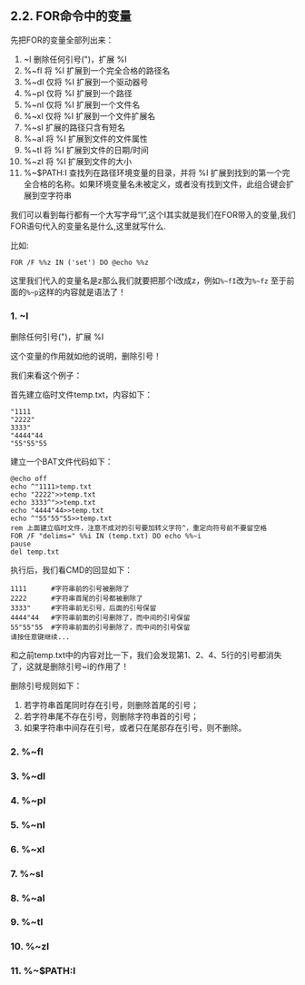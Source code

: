 ## 2.2. FOR命令中的变量

先把FOR的变量全部列出来：

1. ~I 删除任何引号(")，扩展 %I
2. %~fI 将 %I 扩展到一个完全合格的路径名
3. %~dI 仅将 %I 扩展到一个驱动器号
4. %~pI 仅将 %I 扩展到一个路径
5. %~nI 仅将 %I 扩展到一个文件名
6. %~xI 仅将 %I 扩展到一个文件扩展名
7. %~sI 扩展的路径只含有短名
8. %~aI 将 %I 扩展到文件的文件属性
9. %~tI 将 %I 扩展到文件的日期/时间
10. %~zI 将 %I 扩展到文件的大小
11. %~$PATH:I 查找列在路径环境变量的目录，并将 %I 扩展到找到的第一个完全合格的名称。如果环境变量名未被定义，或者没有找到文件，此组合键会扩展到空字符串

我们可以看到每行都有一个大写字母“I”,这个I其实就是我们在FOR带入的变量,我们FOR语句代入的变量名是什么,这里就写什么.

比如:

```
FOR /F %%z IN ('set') DO @echo %%z
```

这里我们代入的变量名是z那么我们就要把那个I改成z，例如`%~fI`改为`%~fz`
至于前面的`%~p`这样的内容就是语法了！

### 1. ~I

删除任何引号(")，扩展 %I

这个变量的作用就如他的说明，删除引号！

我们来看这个例子：

首先建立临时文件temp.txt，内容如下：

```
"1111
"2222"
3333"
"4444"44
"55"55"55
```

建立一个BAT文件代码如下：

```
@echo off
echo ^"1111>temp.txt
echo "2222">>temp.txt
echo 3333^">>temp.txt
echo "4444"44>>temp.txt
echo ^"55"55"55>>temp.txt
rem 上面建立临时文件，注意不成对的引号要加转义字符^，重定向符号前不要留空格
FOR /F "delims=" %%i IN (temp.txt) DO echo %%~i
pause
del temp.txt
```

执行后，我们看CMD的回显如下：

```
1111      #字符串前的引号被删除了
2222      #字符串首尾的引号都被删除了
3333"     #字符串前无引号，后面的引号保留
4444"44   #字符串前面的引号删除了，而中间的引号保留
55"55"55  #字符串前面的引号删除了，而中间的引号保留
请按任意键继续...
```

和之前temp.txt中的内容对比一下，我们会发现第1、2、4、5行的引号都消失了，这就是删除引号~i的作用了！

删除引号规则如下：

1. 若字符串首尾同时存在引号，则删除首尾的引号；
2. 若字符串尾不存在引号，则删除字符串首的引号；
3. 如果字符串中间存在引号，或者只在尾部存在引号，则不删除。

### 2. %~fI




### 3. %~dI
### 4. %~pI
### 5. %~nI
### 6. %~xI
### 7. %~sI
### 8. %~aI
### 9. %~tI
### 10. %~zI
### 11. %~$PATH:I
























